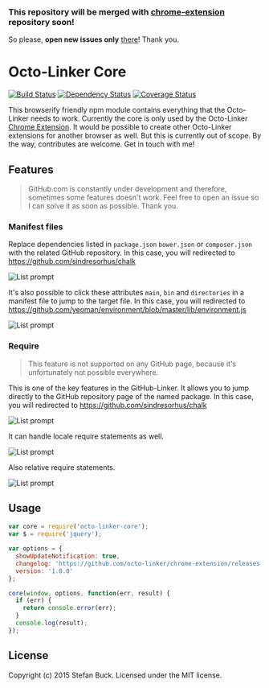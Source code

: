 ### This repository will be merged with [chrome-extension ](https://github.com/octo-linker/chrome-extension) repository soon!

So please, **open new issues only** [there](https://github.com/octo-linker/chrome-extension/issues)! Thank you.

# Octo-Linker Core
[![Build Status][travis-image]][travis-url] [![Dependency Status][daviddm-url]][daviddm-image] [![Coverage Status][coveralls-image]][coveralls-url]


This browserify friendly npm module contains everything that the Octo-Linker needs to work. Currently the core is only used by the Octo-Linker [Chrome Extension](https://github.com/octo-linker/chrome-extension). It would be possible to create other Octo-Linker extensions for another browser as well. But this is currently out of scope. By the way, contributes are welcome. Get in touch with me!

## Features

> GitHub.com is constantly under development and therefore, sometimes some features doesn't work. Feel free to open an issue so I can solve it as soon as possible. Thank you.


### Manifest files



Replace dependencies listed in `package.json` `bower.json` or `composer.json` with the related GitHub repository. In this case, you will redirected to https://github.com/sindresorhus/chalk

![List prompt](https://dl.dropboxusercontent.com/s/m7bicvnyf4kf37i/manifest_package.png)



It's also possible to click these attributes `main`, `bin` and `directories` in a manifest file to jump to the target file. In this case, you will redirected to https://github.com/yeoman/environment/blob/master/lib/environment.js

![List prompt](https://dl.dropboxusercontent.com/s/ph8ap6mkft47l10/manifest_entry.png)



### Require

> This feature is not supported on any GitHub page, because it's unfortunately not possible everywhere.


This is one of the key features in the GitHub-Linker. It allows you to jump directly to the GitHub repository page of the named package. In this case, you will redirected to https://github.com/sindresorhus/chalk

![List prompt](https://dl.dropboxusercontent.com/s/a50aypabfs814ma/require_package.png)



It can handle locale require statements as well.

![List prompt](https://dl.dropboxusercontent.com/s/sqpxbrg2dh8ngq5/require_relative.png)



Also relative require statements.

![List prompt](https://dl.dropboxusercontent.com/s/tbhbeo98ejsvekt/require_relative1.png)



## Usage


```javascript
var core = require('octo-linker-core');
var $ = require('jquery');

var options = {
  showUpdateNotification: true,
  changelog: 'https://github.com/octo-linker/chrome-extension/releases',
  version: '1.0.0'
};

core(window, options, function(err, result) {
  if (err) {
    return console.error(err);
  }
  console.log(result);
});

```



## License

Copyright (c) 2015 Stefan Buck. Licensed under the MIT license.



[travis-url]: https://travis-ci.org/octo-linker/core
[travis-image]: https://travis-ci.org/octo-linker/core.svg?branch=master
[daviddm-url]: https://david-dm.org/octo-linker/core.svg?theme=shields.io
[daviddm-image]: https://david-dm.org/octo-linker/core
[coveralls-url]: https://coveralls.io/r/octo-linker/core
[coveralls-image]: https://coveralls.io/repos/octo-linker/core/badge.png

